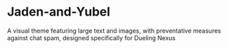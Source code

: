 # Jaden-and-Yubel
A visual theme featuring large text and images, with preventative measures against chat spam, designed specifically for Dueling Nexus
